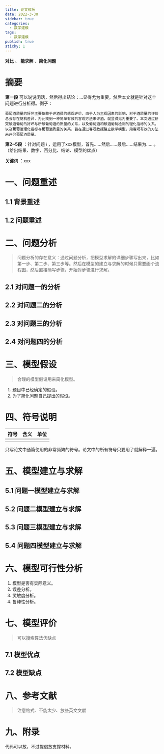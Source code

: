 ```yaml
---
title: 论文模板
date: 2022-3-30
sidebar: true
categories:
  - 数学建模
tags:
  - 数学建模
publish: true
sticky: 1
---
```


**对比** 、 **能求解** 、**简化问题** 

# 摘要

**第一段** 可以说说闲话，然后得出结论：...显得尤为重要。然后本文就是针对这个问题进行分析得。例子：

```
葡萄酒质量的好坏主要依赖于评酒员的感观评价，由于人为主观因素的影响，对于酒质量的评价总会存在随机差异，为此找到一种简单有效的客观方法来评酒，就显得尤为重要了。本文通过研究酿酒葡萄的好坏与所酿葡萄酒的质量的关系，以及葡萄酒和酿酒葡萄检测的理化指标的关系，以及葡萄酒理化指标与葡萄酒质量的关系，旨在通过客观数据建立数学模型，用客观有效的方法来评价葡萄酒质量。
```

**第2~5段** ：针对问题 $i$ ，运用了xxx模型，首先……然后……最后……结果为……。（给出结果、数字、百分比、结论、模型的优点）

**关键词** ：xxx

# 一、问题重述

## 1.1 背景重述

## 1.2 问题重述

# 二、问题分析

> 问题分析的存在意义：通过问题分析，把模型求解的详细步骤写出来，比如第一步、第二步、第三步等。然后在模型的建立与求解的时候只需要画个流程图，然后直接简写步骤，开始对步骤进行求解。

## 2.1 对问题一的分析

## 2.2 对问题二的分析

## 2.3 对问题三的分析

## 2.4 对问题四的分析

# 三、模型假设

> 合理的模型假设用来简化模型。

1. 题目中已经确定的假设。
2. 为了简化问题自己提出的假设。

# 四、符号说明

| 符号 | 含义 | 单位 |
| ---- | ---- | ---- |
|      |      |      |

只写论文中通篇使用的非常频繁的符号。论文中的所有符号只要用了就解释一遍。

# 五、模型建立与求解

## 5.1 问题一模型建立与求解

## 5.2 问题二模型建立与求解

## 5.3 问题三模型建立与求解

## 5.4 问题四模型建立与求解

# 六、模型可行性分析

1. 模型是否有实际意义。
2. 误差分析。
3. 灵敏度分析。
4. 鲁棒性分析。

# 七、模型评价

> 可以搜索算法优缺点

## 7.1 模型优点

## 7.2 模型缺点

# 八、参考文献

> 注意格式、不能太少、放些英文文献

# 九、附录

代码可以放，不过提倡放支撑材料。


